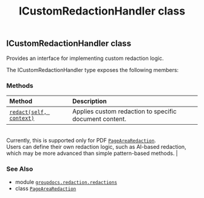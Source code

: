﻿---
title: ICustomRedactionHandler class
second_title: GroupDocs.Redaction for Python via .NET API References
description: 
type: docs
weight: 90
url: /groupdocs.redaction.redactions/icustomredactionhandler/
is_root: false
---

## ICustomRedactionHandler class

Provides an interface for implementing custom redaction logic.



The ICustomRedactionHandler type exposes the following members:

### Methods
| Method | Description |
| :- | :- |
| [`redact(self, context)`](/redaction/python-net/groupdocs.redaction.redactions/icustomredactionhandler/redact/#groupdocs.redaction.redactions.customredactioncontext) | Applies custom redaction to specific document content.<br/>Currently, this is supported only for PDF [`PageAreaRedaction`](/redaction/python-net/groupdocs.redaction.redactions/pagearearedaction).<br/>Users can define their own redaction logic, such as AI-based redaction, <br/>which may be more advanced than simple pattern-based methods. |



### See Also
* module [`groupdocs.redaction.redactions`](..)
* class [`PageAreaRedaction`](/redaction/python-net/groupdocs.redaction.redactions/pagearearedaction)
